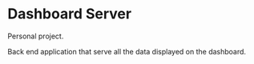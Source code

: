# Dashboard Server

Personal project.	

Back end application that serve all the data displayed on the dashboard.

